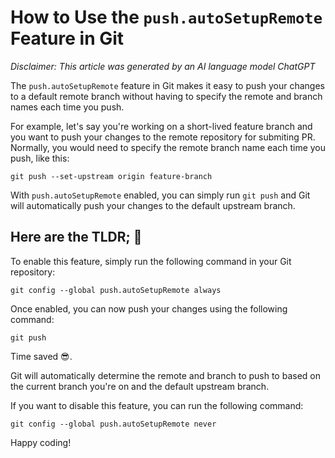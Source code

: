 # How to Use the `push.autoSetupRemote` Feature in Git

*Disclaimer: This article was generated by an AI language model ChatGPT*

The `push.autoSetupRemote` feature in Git makes it easy to push your changes to a default remote branch without having to specify the remote and branch names each time you push.

For example, let's say you're working on a short-lived feature branch and you want to push your changes to the remote repository for submiting PR. 
Normally, you would need to specify the remote branch name each time you push, like this:

```
git push --set-upstream origin feature-branch
```

With `push.autoSetupRemote` enabled, you can simply run `git push` and Git will automatically push your changes to the default upstream branch.

## Here are the TLDR; 👀

To enable this feature, simply run the following command in your Git repository:

```
git config --global push.autoSetupRemote always
```

Once enabled, you can now push your changes using the following command:

```
git push
```

Time saved 😎.

Git will automatically determine the remote and branch to push to based on the current branch you're on and the default upstream branch.

If you want to disable this feature, you can run the following command:

```
git config --global push.autoSetupRemote never
```

Happy coding!
